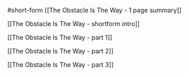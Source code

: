 #short-form 
[[The Obstacle Is The Way - 1 page summary]]

[[The Obstacle Is The Way - shortform intro]]

[[The Obstacle Is The Way - part 1]]

[[The Obstacle Is The Way - part 2]]

[[The Obstacle Is The Way - part 3]]

